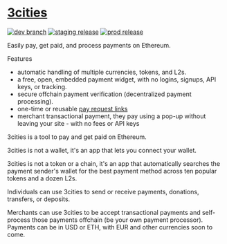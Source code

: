 # [3cities](https://3cities.xyz/)

<!-- add some kind of virtual browser render check to CI/CD so that the build doesn't break in staging when eg. transpilation fails and the bundle doesn't parse, eg. BigInt Math.pow issue -->

[![dev branch](https://github.com/3cities/3cities/actions/workflows/0-build-dev.yml/badge.svg)](https://github.com/3cities/3cities/actions/workflows/0-build-dev.yml)
[![staging release](https://github.com/3cities/3cities/actions/workflows/1-deploy-main-to-staging.yml/badge.svg)](https://github.com/3cities/3cities/actions/workflows/1-deploy-main-to-staging.yml)
[![prod release](https://github.com/3cities/3cities/actions/workflows/2-deploy-staging-to-prod.yml/badge.svg)](https://github.com/3cities/3cities/actions/workflows/2-deploy-staging-to-prod.yml)

Easily pay, get paid, and process payments on Ethereum.

Features
- automatic handling of multiple currencies, tokens, and L2s.
- a free, open, embedded payment widget, with no logins, signups, API keys, or tracking.
- secure offchain payment verification (decentralized payment processing).
- one-time or reusable [pay request links](https://3cities.xyz/#/pay-link)
- merchant transactional payment, they pay using a pop-up without leaving your site - with no fees or API keys

3cities is a tool to pay and get paid on Ethereum.

3cities is not a wallet, it's an app that lets you connect your wallet.

3cities is not a token or a chain, it's an app that automatically searches the payment sender's wallet for the best payment method across ten popular tokens and a dozen L2s.

Individuals can use 3cities to send or receive payments, donations, transfers, or deposits.

Merchants can use 3cities to be accept transactional payments and self-process those payments offchain (be your own payment processor). Payments can be in USD or ETH, with EUR and other currencies soon to come.
